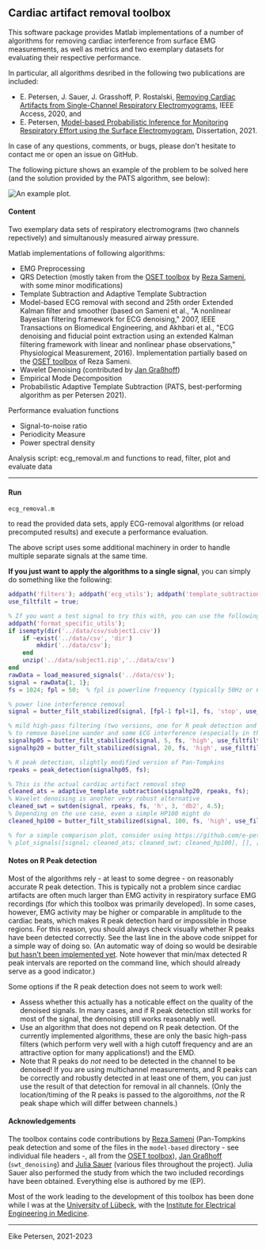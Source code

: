 ## Cardiac artifact removal toolbox

This software package provides Matlab implementations of a number of algorithms for removing cardiac interference from surface EMG measurements, as well as metrics and two exemplary datasets for evaluating their respective performance.

In particular, all algorithms desribed in the following two publications are included:
- E. Petersen, J. Sauer, J. Grasshoff, P. Rostalski, [Removing Cardiac Artifacts from Single-Channel Respiratory Electromyograms](https://ieeexplore.ieee.org/document/8988257), IEEE Access, 2020, and
- E. Petersen, [Model-based Probabilistic Inference for Monitoring Respiratory Effort using the Surface Electromyogram](https://e-pet.github.io/files/Dissertation%20Petersen.pdf), Dissertation, 2021.

In case of any questions, comments, or bugs, please don't hesitate to contact me or open an issue on GitHub.

The following picture shows an example of the problem to be solved here (and the solution provided by the PATS algorithm, see below):

![An example plot.](titlepic.png)

#### Content
Two exemplary data sets of respiratory electromograms (two channels repectively) and simultanously measured airway pressure.
	
Matlab implementations of following algorithms:
- EMG Preprocessing
- QRS Detection (mostly taken from the [OSET toolbox](https://gitlab.com/rsameni/OSET) by [Reza Sameni](https://sameni.info/), with some minor modifications)
- Template Subtraction and Adaptive Template Subtraction
- Model-based ECG removal with second and 25th order Extended Kalman filter and smoother (based on Sameni et al., "A nonlinear Bayesian filtering framework for ECG denoising," 2007, IEEE Transactions on Biomedical Engineering, and Akhbari et al., "ECG denoising and fiducial point extraction using an extended Kalman filtering framework with linear and nonlinear phase observations," Physiological Measurement, 2016). Implementation partially based on the [OSET toolbox](https://gitlab.com/rsameni/OSET) of Reza Sameni.
- Wavelet Denoising (contributed by [Jan Graßhoff](https://www.ime.uni-luebeck.de/institute/staff/jan-grasshoff.html))
- Empirical Mode Decomposition
- Probabilistic Adaptive Template Subtraction (PATS, best-performing algorithm as per Petersen 2021).
		
Performance evaluation functions
- Signal-to-noise ratio
- Periodicity Measure
- Power spectral density
	
Analysis script: ecg_removal.m and functions to read, filter, plot and evaluate data

---

#### Run

    ecg_removal.m   
    
to read the provided data sets, apply ECG-removal algorithms (or reload precomputed results) and execute a performance evaluation.

The above script uses some additional machinery in order to handle multiple separate signals at the same time.

**If you just want to apply the algorithms to a single signal**, you can simply do something like the following:
```MATLAB
addpath('filters'); addpath('ecg_utils'); addpath('template_subtraction');
use_filtfilt = true;

% If you want a test signal to try this with, you can use the following; otherwise replace by your data
addpath('format_specific_utils');
if isempty(dir('../data/csv/subject1.csv'))
    if ~exist('../data/csv', 'dir')
        mkdir('../data/csv');
    end
    unzip('../data/subject1.zip','../data/csv')
end
rawData = load_measured_signals('../data/csv');
signal = rawData{1, 1};
fs = 1024; fpl = 50;  % fpl is powerline frequency (typically 50Hz or 60Hz)

% power line interference removal
signal = butter_filt_stabilized(signal, [fpl-1 fpl+1], fs, 'stop', use_filtfilt, 2);

% mild high-pass filtering (two versions, one for R peak detection and one for cardiac artifact removal) 
% to remove baseline wander and some ECG interference (especially in the 20Hz version)
signalhp05 = butter_filt_stabilized(signal, 5, fs, 'high', use_filtfilt, 6);
signalhp20 = butter_filt_stabilized(signal, 20, fs, 'high', use_filtfilt, 6);

% R peak detection, slightly modified version of Pan-Tompkins
rpeaks = peak_detection(signalhp05, fs);

% This is the actual cardiac artifact removal step
cleaned_ats = adaptive_template_subtraction(signalhp20, rpeaks, fs);
% Wavelet denoising is another very robust alternative
cleaned_swt = swtden(signal, rpeaks, fs, 'h', 3, 'db2', 4.5);
% Depending on the use case, even a simple HP100 might do
cleaned_hp100 = butter_filt_stabilized(signal, 100, fs, 'high', use_filtfilt, 6);

% for a simple comparison plot, consider using https://github.com/e-pet/plot_signals
% plot_signals([signal; cleaned_ats; cleaned_swt; cleaned_hp100], [], [], [], [], 'markers', rpeaks);
```

#### Notes on R Peak detection
Most of the algorithms rely - at least to some degree - on reasonably accurate R peak detection.
This is typically not a problem since cardiac artifacts are often much larger than EMG activity in respiratory surface EMG recordings (for which this toolbox was primarily developed).
In some cases, however, EMG activity may be higher or comparable in amplitude to the cardiac beats, which makes R peak detection hard or impossible in those regions.
For this reason, you should always check visually whether R peaks have been detected correctly. See the last line in the above code snippet for a simple way of doing so. (An automatic way of doing so would be desirable [but hasn't been implemented yet](https://github.com/ime-luebeck/ecg-removal/issues/2). Note however that min/max detected R peak intervals are reported on the command line, which should already serve as a good indicator.)

Some options if the R peak detection does not seem to work well:
- Assess whether this actually has a noticable effect on the quality of the denoised signals. In many cases, and if R peak detection still works for most of the signal, the denoising still works reasonably well.
- Use an algorithm that does not depend on R peak detection. Of the currently implemented algorithms, these are only the basic high-pass filters (which perform very well with a high cutoff frequency and are an attractive option for many applications!) and the EMD.
- Note that R peaks do *not* need to be detected in the channel to be denoised! If you are using multichannel measurements, and R peaks can be correctly and robustly detected in at least one of them, you can just use the result of that detection for removal in all channels. (Only the location/timing of the R peaks is passed to the algoroithms, *not* the R peak shape which will differ between channels.)

#### Acknowledgements
The toolbox contains code contributions by [Reza Sameni](https://sameni.info/) (Pan-Tompkins peak detection and some of the files in the `model-based` directory - see individual file headers -, all from the [OSET toolbox](https://gitlab.com/rsameni/OSET)), [Jan Graßhoff](https://www.ime.uni-luebeck.de/institute/staff/jan-grasshoff.html) (`swt_denoising`) and [Julia Sauer](https://www.ime.uni-luebeck.de/institute/staff/julia-sauer.html) (various files throughout the project).
Julia Sauer also performed the study from which the two included recordings have been obtained.
Everything else is authored by me (EP).

Most of the work leading to the development of this toolbox has been done while I was at the [University of Lübeck](https://www.uni-luebeck.de/en/university/university.html), with the [Institute for Electrical Engineering in Medicine](https://www.ime.uni-luebeck.de/institute.html).

--- 

Eike Petersen, 2021-2023
